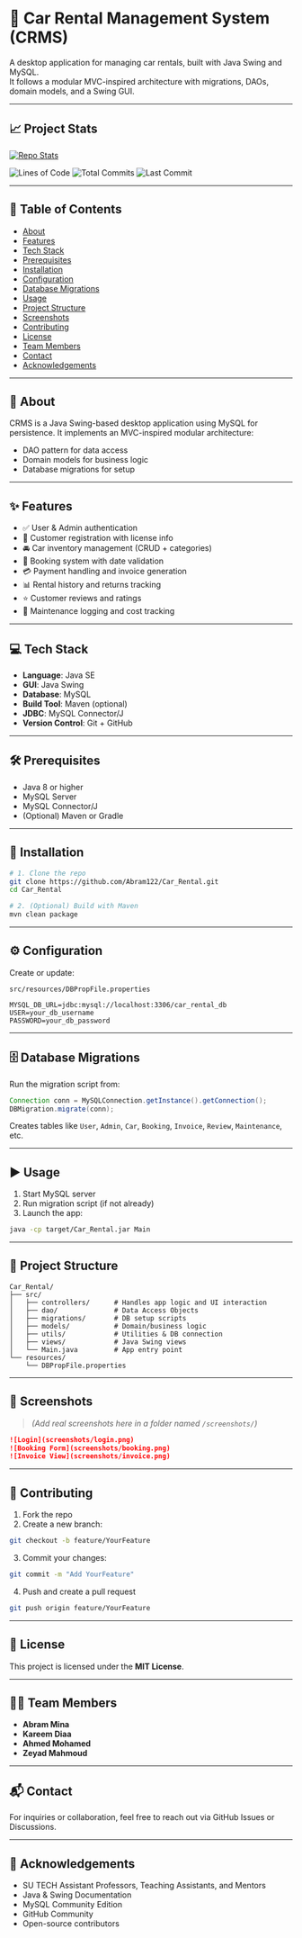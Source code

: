 # 🚗 Car Rental Management System (CRMS)

A desktop application for managing car rentals, built with Java Swing and MySQL.  
It follows a modular MVC-inspired architecture with migrations, DAOs, domain models, and a Swing GUI.

---

## 📈 Project Stats
[![Repo Stats](https://github-readme-stats.vercel.app/api/pin/?username=Abram122&repo=Car_Rental&show_owner=false&title_color=blue&icon_color=yellow&bg_color=0d1117)](https://github.com/Abram122/Car_Rental)

![Lines of Code](https://tokei.rs/b1/github/Abram122/Car_Rental)
![Total Commits](https://img.shields.io/github/commit-activity/y/Abram122/Car_Rental)
![Last Commit](https://img.shields.io/github/last-commit/Abram122/Car_Rental)

---

## 📑 Table of Contents

- [About](#about)
- [Features](#features)
- [Tech Stack](#tech-stack)
- [Prerequisites](#prerequisites)
- [Installation](#installation)
- [Configuration](#configuration)
- [Database Migrations](#database-migrations)
- [Usage](#usage)
- [Project Structure](#project-structure)
- [Screenshots](#screenshots)
- [Contributing](#contributing)
- [License](#license)
- [Team Members](#team-members)
- [Contact](#contact)
- [Acknowledgements](#acknowledgements)

---

## 📝 About

CRMS is a Java Swing-based desktop application using MySQL for persistence. It implements an MVC-inspired modular architecture:

- DAO pattern for data access  
- Domain models for business logic  
- Database migrations for setup

---

## ✨ Features

- ✅ User & Admin authentication  
- 🧾 Customer registration with license info  
- 🚘 Car inventory management (CRUD + categories)  
- 📅 Booking system with date validation  
- 💳 Payment handling and invoice generation  
- 📊 Rental history and returns tracking  
- ⭐ Customer reviews and ratings  
- 🔧 Maintenance logging and cost tracking  

---

## 💻 Tech Stack

- **Language**: Java SE  
- **GUI**: Java Swing  
- **Database**: MySQL  
- **Build Tool**: Maven (optional)  
- **JDBC**: MySQL Connector/J  
- **Version Control**: Git + GitHub  

---

## 🛠 Prerequisites

- Java 8 or higher  
- MySQL Server  
- MySQL Connector/J  
- (Optional) Maven or Gradle  

---

## 🚀 Installation

```bash
# 1. Clone the repo
git clone https://github.com/Abram122/Car_Rental.git
cd Car_Rental

# 2. (Optional) Build with Maven
mvn clean package
````

---

## ⚙️ Configuration

Create or update:

```
src/resources/DBPropFile.properties
```

```properties
MYSQL_DB_URL=jdbc:mysql://localhost:3306/car_rental_db
USER=your_db_username
PASSWORD=your_db_password
```

---

## 🗄️ Database Migrations

Run the migration script from:

```java
Connection conn = MySQLConnection.getInstance().getConnection();
DBMigration.migrate(conn);
```

Creates tables like `User`, `Admin`, `Car`, `Booking`, `Invoice`, `Review`, `Maintenance`, etc.

---

## ▶️ Usage

1. Start MySQL server
2. Run migration script (if not already)
3. Launch the app:

```bash
java -cp target/Car_Rental.jar Main
```

---

## 📁 Project Structure

```
Car_Rental/
├── src/
│   ├── controllers/      # Handles app logic and UI interaction
│   ├── dao/              # Data Access Objects
│   ├── migrations/       # DB setup scripts
│   ├── models/           # Domain/business logic
│   ├── utils/            # Utilities & DB connection
│   ├── views/            # Java Swing views
│   └── Main.java         # App entry point
└── resources/
    └── DBPropFile.properties
```

---

## 📸 Screenshots

> *(Add real screenshots here in a folder named `/screenshots/`)*

```markdown
![Login](screenshots/login.png)
![Booking Form](screenshots/booking.png)
![Invoice View](screenshots/invoice.png)
```

---

## 🤝 Contributing

1. Fork the repo
2. Create a new branch:

```bash
git checkout -b feature/YourFeature
```

3. Commit your changes:

```bash
git commit -m "Add YourFeature"
```

4. Push and create a pull request

```bash
git push origin feature/YourFeature
```

---

## 📜 License

This project is licensed under the **MIT License**.

---

## 👨‍💻 Team Members

* **Abram Mina**
* **Kareem Diaa**
* **Ahmed Mohamed**
* **Zeyad Mahmoud**

---

## 📬 Contact

For inquiries or collaboration, feel free to reach out via GitHub Issues or Discussions.

---

## 🙌 Acknowledgements

* SU TECH Assistant Professors, Teaching Assistants, and Mentors
* Java & Swing Documentation
* MySQL Community Edition
* GitHub Community
* Open-source contributors

